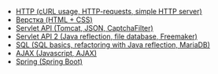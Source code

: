 + <a href="https://github.com/nothingelsematters/University/tree/master/Web/1.server">HTTP (cURL usage, HTTP-requests, simple HTTP server)</a>
+ <a href="https://github.com/nothingelsematters/University/tree/master/Web/2.front">Верстка (HTML + CSS)</a>
+ <a href="https://github.com/nothingelsematters/University/tree/master/Web/3.servlets">Servlet API (Tomcat, JSON, CaptchaFilter)</a>
+ <a href="https://github.com/nothingelsematters/University/tree/master/Web/4.login">Servlet API 2 (Java reflection, file database, Freemaker)</a>
+ <a href="https://github.com/nothingelsematters/University/tree/master/Web/5.webmail">SQL (SQL basics, refactoring with Java reflection, MariaDB)</a>
+ <a href="https://github.com/nothingelsematters/University/tree/master/Web/6.js">AJAX (Javascript, AJAX)</a>
+ <a href="https://github.com/nothingelsematters/University/tree/master/Web/7.spring">Spring (Spring Boot)</a>
